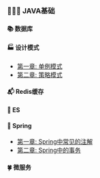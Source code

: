 ### 🧑🏻‍💻 JAVA基础

#### 📚 数据库

#### 🏭 设计模式

- [第一章: 单例模式](/md/idea-plugin/设计模式/2022-03-08-单例模式.md)
- [第二章: 策略模式](/md/idea-plugin/设计模式/2022-03-08-策略模式.md)

#### 📬 Redis缓存

#### 💼 ES

#### 🌿 Spring

- [第一章: Spring中常见的注解]( /md/idea-plugin/spring/2022-03-06-Spring中常见注解.md )
- [第二章: Spring中的事务](/md/idea-plugin/spring/2022-03-06-Spring中事务问题.md)

#### 🍀 微服务